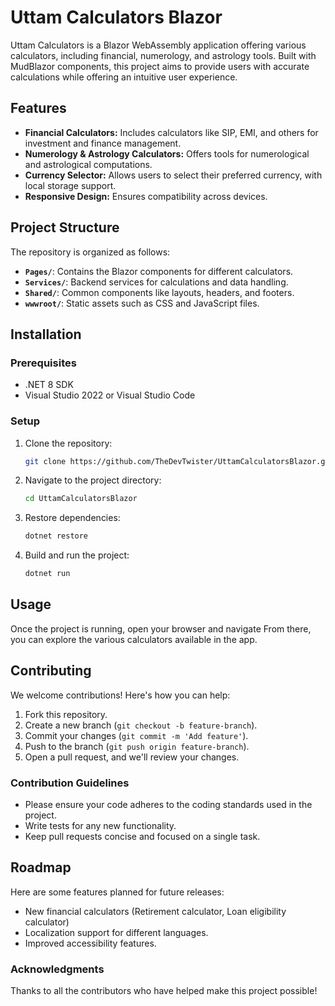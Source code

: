 ﻿# Uttam Calculators Blazor

Uttam Calculators is a Blazor WebAssembly application offering various calculators, including financial, numerology, and astrology tools. Built with MudBlazor components, this project aims to provide users with accurate calculations while offering an intuitive user experience.

## Features
- **Financial Calculators:** Includes calculators like SIP, EMI, and others for investment and finance management.
- **Numerology & Astrology Calculators:** Offers tools for numerological and astrological computations.
- **Currency Selector:** Allows users to select their preferred currency, with local storage support.
- **Responsive Design:** Ensures compatibility across devices.

## Project Structure
The repository is organized as follows:
- **`Pages/`**: Contains the Blazor components for different calculators.
- **`Services/`**: Backend services for calculations and data handling.
- **`Shared/`**: Common components like layouts, headers, and footers.
- **`wwwroot/`**: Static assets such as CSS and JavaScript files.

## Installation

### Prerequisites
- .NET 8 SDK
- Visual Studio 2022 or Visual Studio Code

### Setup
1. Clone the repository:
    ```bash
    git clone https://github.com/TheDevTwister/UttamCalculatorsBlazor.git
    ```
2. Navigate to the project directory:
    ```bash
    cd UttamCalculatorsBlazor
    ```
3. Restore dependencies:
    ```bash
    dotnet restore
    ```
4. Build and run the project:
    ```bash
    dotnet run
    ```

## Usage

Once the project is running, open your browser and navigate From there, you can explore the various calculators available in the app.

## Contributing

We welcome contributions! Here's how you can help:
1. Fork this repository.
2. Create a new branch (`git checkout -b feature-branch`).
3. Commit your changes (`git commit -m 'Add feature'`).
4. Push to the branch (`git push origin feature-branch`).
5. Open a pull request, and we'll review your changes.

### Contribution Guidelines
- Please ensure your code adheres to the coding standards used in the project.
- Write tests for any new functionality.
- Keep pull requests concise and focused on a single task.

## Roadmap

Here are some features planned for future releases:
- New financial calculators (Retirement calculator, Loan eligibility calculator)
- Localization support for different languages.
- Improved accessibility features.

### Acknowledgments

Thanks to all the contributors who have helped make this project possible!